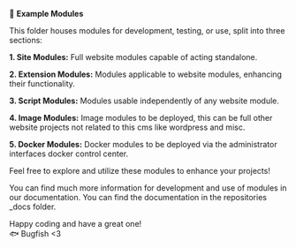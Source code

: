 📁 **Example Modules**

This folder houses modules for development, testing, or use, split into three sections:

**1. Site Modules:** Full website modules capable of acting standalone.

**2. Extension Modules:** Modules applicable to website modules, enhancing their functionality.

**3. Script Modules:** Modules usable independently of any website module.

**4. Image Modules:** Image modules to be deployed, this can be full other website projects not related to this cms like wordpress and misc.

**5. Docker Modules:** Docker modules to be deployed via the administrator interfaces docker control center.

Feel free to explore and utilize these modules to enhance your projects!

You can find much more information for development and use of modules in our documentation. You can find the documentation in the repositories _docs folder.

Happy coding and have a great one!  
🐟 Bugfish <3
